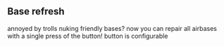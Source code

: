 ## Base refresh

annoyed by trolls nuking friendly bases? now you can repair all airbases with a single press of the button! button is configurable